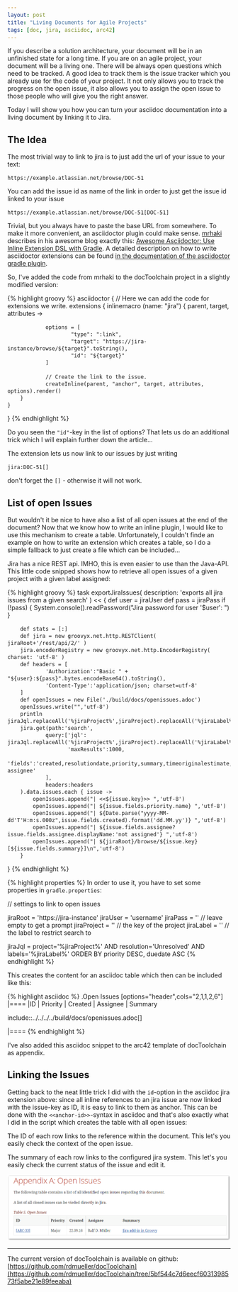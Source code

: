 ```yaml
---
layout: post
title: "Living Documents for Agile Projects"
tags: [doc, jira, asciidoc, arc42]
---
```


If you describe a solution architecture, your document will be in an unfinished state for a long time. If you are on an agile project, your document will be a living one. There will be always open questions which need to be tracked. A good idea to track them is the issue tracker which you already use for the code of your project. It not only allows you to track the progress on the open issue, it also allows you to assign the open issue to those people who will give you the right answer.

Today I will show you how you can turn your asciidoc documentation into a living document by linking it to Jira.

## The Idea

The most trivial way to link to jira is to just add the url of your issue to your text:

    https://example.atlassian.net/browse/DOC-51

You can add the issue id as name of the link in order to just get the issue id linked to your issue

    https://example.atlassian.net/browse/DOC-51[DOC-51]
    
Trivial, but you always have to paste the base URL from somewhere. To make it more convenient, an asciidoctor plugin could make sense. [mrhaki](https://twitter.com/mrhaki) describes in his awesome blog exactly this: [Awesome Asciidoctor: Use Inline Extension DSL with Gradle](http://mrhaki.blogspot.de/2015/03/awesome-asciidoctor-use-inline.html). A detailed description on how to write asciidoctor extensions can be found [in the documentation of the asciidoctor gradle plugin](http://asciidoctor.org/docs/asciidoctor-gradle-plugin/#adding-custom-extensions).

So, I've added the code from mrhaki to the docToolchain project in a slightly modified version:

{% highlight groovy %}
asciidoctor {
    // Here we can add the code for extensions we write.
    extensions {
        inlinemacro (name: "jira") {
            parent, target, attributes ->

                options = [
                        "type": ":link",
                        "target": "https://jira-instance/browse/${target}".toString(),
                        "id": "${target}"
                ]

                // Create the link to the issue.
                createInline(parent, "anchor", target, attributes, options).render()
        }
    }
}
{% endhighlight %}

Do you seen the `"id"`-key in the list of options? That lets us do an additional trick which I will explain further down the article...

The extension lets us now link to our issues by just writing

    jira:DOC-51[]
    
don't forget the `[]` - otherwise it will not work.

## List of open Issues

But wouldn't it be nice to have also a list of all open issues at the end of the document? Now that we know how to write an inline plugin, I would like to use this mechanism to create a table. Unfortunately, I couldn't finde an example on how to write an extension which creates a table, so I do a simple fallback to just create a file which can be included...

Jira has a nice REST api. IMHO, this is even easier to use than the Java-API. This little code snipped shows how to retrieve all open issues of a given project with a given label assigned:

{% highlight groovy %}
task exportJiraIssues(
        description: 'exports all jira issues from a given search'
) << {
        def user = jiraUser
        def pass = jiraPass
        if (!pass) {
            System.console().readPassword("Jira password for user '$user': ")
        }

        def stats = [:]
        def jira = new groovyx.net.http.RESTClient( jiraRoot+'/rest/api/2/' )
        jira.encoderRegistry = new groovyx.net.http.EncoderRegistry( charset: 'utf-8' )
        def headers = [
                'Authorization':"Basic " + "${user}:${pass}".bytes.encodeBase64().toString(),
                'Content-Type':'application/json; charset=utf-8'
        ]
        def openIssues = new File('./build/docs/openissues.adoc')
        openIssues.write("",'utf-8')
        println jiraJql.replaceAll('%jiraProject%',jiraProject).replaceAll('%jiraLabel%',jiraLabel)
        jira.get(path:'search',
                query:['jql': jiraJql.replaceAll('%jiraProject%',jiraProject).replaceAll('%jiraLabel%',jiraLabel),
                       'maxResults':1000,
                       'fields':'created,resolutiondate,priority,summary,timeoriginalestimate, assignee'
                ],
                headers:headers
        ).data.issues.each { issue ->
            openIssues.append("| <<${issue.key}>> ",'utf-8')
            openIssues.append("| ${issue.fields.priority.name} ",'utf-8')
            openIssues.append("| ${Date.parse("yyyy-MM-dd'T'H:m:s.000z",issue.fields.created).format('dd.MM.yy')} ",'utf-8')
            openIssues.append("| ${issue.fields.assignee?issue.fields.assignee.displayName:'not assigned'} ",'utf-8')
            openIssues.append("| ${jiraRoot}/browse/${issue.key}[${issue.fields.summary}]\n",'utf-8')
        }

}
{% endhighlight %}

{% highlight properties %}
In order to use it, you have to set some properties in `gradle.properties`:

// settings to link to open issues

jiraRoot = 'https://jira-instance'
jiraUser = 'username'
jiraPass = '' // leave empty to get a prompt
jiraProject = '' // the key of the project
jiraLabel = '' // the label to restrict search to

jiraJql  = project='%jiraProject%' AND resolution='Unresolved' AND labels='%jiraLabel%' ORDER BY priority DESC, duedate ASC
{% endhighlight %}

This creates the content for an asciidoc table which then can be included like this:

{% highlight asciidoc %}
.Open Issues
[options="header",cols="2,1,1,2,6"]
|====
|ID | Priority | Created | Assignee | Summary

include::../../../../build/docs/openissues.adoc[]

|====
{% endhighlight %}

I've also added this asciidoc snippet to the arc42 template of docToolchain as appendix.

## Linking the Issues

Getting back to the neat little trick I did with the `id`-option in the asciidoc jira extension above: since all inline references to an jira issue are now linked with the issue-key as ID, it is easy to link to them as anchor. This can be done with the `<<anchor-id>>`-syntax in asciidoc and that's also exactly what I did in the script which creates the table with all open issues:

The ID of each row links to the reference within the document. This let's you easily check the context of the open issue.

The summary of each row links to the configured jira system. This let's you easily check the current status of the issue and edit it.

<div> <img src="../images/jira-open-issues.png" style="max-width: 100%" /> </div> 

----

The current version of docToolchain is available on github: [https://github.com/rdmueller/docToolchain](https://github.com/rdmueller/docToolchain/tree/5bf544c7d6eecf6031398573f5abe21e89feeaba)
